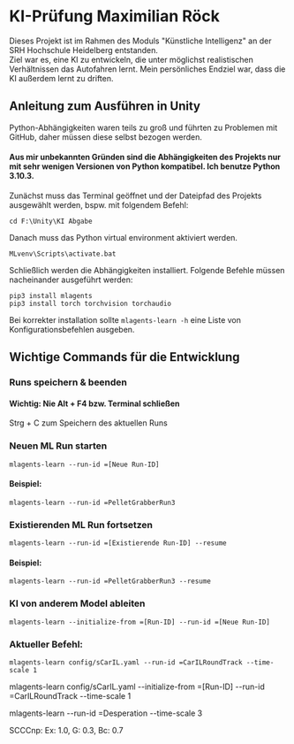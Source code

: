 # KI-Prüfung Maximilian Röck
Dieses Projekt ist im Rahmen des Moduls "Künstliche Intelligenz" an der
SRH Hochschule Heidelberg entstanden. <br>
Ziel war es, eine KI zu entwickeln, die unter möglichst realistischen
Verhältnissen das Autofahren lernt. Mein persönliches Endziel war, dass
die KI außerdem lernt zu driften.

## Anleitung zum Ausführen in Unity

Python-Abhängigkeiten waren teils zu groß und führten zu Problemen mit 
GitHub, daher müssen diese selbst bezogen werden.


#### Aus mir unbekannten Gründen sind die Abhängigkeiten des Projekts nur mit sehr wenigen Versionen von Python kompatibel. Ich benutze Python 3.10.3.

Zunächst muss das Terminal geöffnet und der Dateipfad des
Projekts ausgewählt werden, bspw. mit folgendem Befehl:

``
cd F:\Unity\KI Abgabe
``

Danach muss das Python virtual environment aktiviert werden.

``
MLvenv\Scripts\activate.bat
``

Schließlich werden die Abhängigkeiten installiert. Folgende Befehle müssen
nacheinander ausgeführt werden:

```
pip3 install mlagents
pip3 install torch torchvision torchaudio
```

Bei korrekter installation sollte 
``mlagents-learn -h``
eine Liste von Konfigurationsbefehlen ausgeben.



## Wichtige Commands für die Entwicklung

### Runs speichern & beenden
#### Wichtig: Nie Alt + F4 bzw. Terminal schließen
Strg + C zum Speichern des aktuellen Runs

### Neuen ML Run starten
``
mlagents-learn --run-id =[Neue Run-ID]
``

#### Beispiel:
``
mlagents-learn --run-id =PelletGrabberRun3
``

### Existierenden ML Run fortsetzen
``
mlagents-learn --run-id =[Existierende Run-ID] --resume
``

#### Beispiel:
``
mlagents-learn --run-id =PelletGrabberRun3 --resume
``

### KI von anderem Model ableiten
``
mlagents-learn --initialize-from =[Run-ID] --run-id =[Neue Run-ID] 
``


### Aktueller Befehl:
``
mlagents-learn config/sCarIL.yaml --run-id =CarILRoundTrack --time-scale 1
``

mlagents-learn config/sCarIL.yaml --initialize-from =[Run-ID] --run-id =CarILRoundTrack --time-scale 1

mlagents-learn --run-id =Desperation --time-scale 3


SCCCnp: Ex: 1.0, G: 0.3, Bc: 0.7